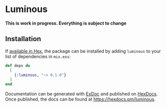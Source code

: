 # Luminous

**This is work in progress. Everything is subject to change**

## Installation

If [available in Hex](https://hex.pm/docs/publish), the package can be installed
by adding `luminous` to your list of dependencies in `mix.exs`:

```elixir
def deps do
  [
    {:luminous, "~> 0.1.0"}
  ]
end
```

Documentation can be generated with [ExDoc](https://github.com/elixir-lang/ex_doc)
and published on [HexDocs](https://hexdocs.pm). Once published, the docs can
be found at <https://hexdocs.pm/luminous>.
